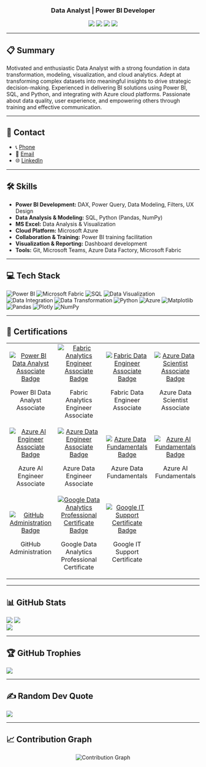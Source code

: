 <h3 align="center">Data Analyst | Power BI Developer</h3>

<p align="center">
<a href="https://linkedin.com/in/godwin-woode"><img src="https://img.shields.io/badge/LinkedIn-%230077B5.svg?logo=linkedin&logoColor=white"></a>
<a href="https://facebook.com/gkwoode"><img src="https://img.shields.io/badge/Facebook-%231877F2.svg?logo=Facebook&logoColor=white"></a>
<a href="https://instagram.com/gk_woode"><img src="https://img.shields.io/badge/Instagram-%23E4405F.svg?logo=Instagram&logoColor=white"></a>
<a href="https://x.com/gk_woode"><img src="https://img.shields.io/badge/X-black.svg?logo=X&logoColor=white"></a>
</p>

---

## 📋 Summary
Motivated and enthusiastic Data Analyst with a strong foundation in data transformation, modeling, visualization, and cloud analytics. Adept at transforming complex datasets into meaningful insights to drive strategic decision-making. Experienced in delivering BI solutions using Power BI, SQL, and Python, and integrating with Azure cloud platforms. Passionate about data quality, user experience, and empowering others through training and effective communication.

---

## 💼 Contact
- 📞 [Phone](+233264175879)
- 📧 [Email](kingsleywoode1@gmail.com)
- 🌐 [LinkedIn](https://linkedin.com/in/godwin-woode)

---

## 🛠️ Skills
- **Power BI Development:** DAX, Power Query, Data Modeling, Filters, UX Design
- **Data Analysis & Modeling:** SQL, Python (Pandas, NumPy)
- **MS Excel:** Data Analysis & Visualization
- **Cloud Platform:** Microsoft Azure
- **Collaboration & Training:** Power BI training facilitation
- **Visualization & Reporting:** Dashboard development
- **Tools:** Git, Microsoft Teams, Azure Data Factory, Microsoft Fabric

---

## 💻 Tech Stack
![Power BI](https://img.shields.io/badge/power_bi-F2C811?style=for-the-badge&logo=powerbi&logoColor=black)
![Microsoft Fabric](https://img.shields.io/badge/microsoft%20fabric-0078D4?style=for-the-badge&logo=microsoft&logoColor=white)
![SQL](https://img.shields.io/badge/SQL-4479A1?style=for-the-badge&logo=postgresql&logoColor=white)
![Data Visualization](https://img.shields.io/badge/Data%20Visualization-FF9800?style=for-the-badge&logo=tableau&logoColor=white)
![Data Integration](https://img.shields.io/badge/Data%20Integration-009688?style=for-the-badge&logo=azuredatafactory&logoColor=white)
![Data Transformation](https://img.shields.io/badge/Data%20Transformation-4CAF50?style=for-the-badge&logo=databricks&logoColor=white)
![Python](https://img.shields.io/badge/python-3670A0?style=for-the-badge&logo=python&logoColor=ffdd54)
![Azure](https://img.shields.io/badge/azure-%230072C6.svg?style=for-the-badge&logo=microsoftazure&logoColor=white)
![Matplotlib](https://img.shields.io/badge/Matplotlib-%23ffffff.svg?style=for-the-badge&logo=Matplotlib&logoColor=black)
![Pandas](https://img.shields.io/badge/pandas-%23150458.svg?style=for-the-badge&logo=pandas&logoColor=white)
![Plotly](https://img.shields.io/badge/Plotly-%233F4F75.svg?style=for-the-badge&logo=plotly&logoColor=white)
![NumPy](https://img.shields.io/badge/numpy-%23013243.svg?style=for-the-badge&logo=numpy&logoColor=white)

---

## 📜 Certifications
<div align="center">
  <table>
    <tr>
    <!-- Microsoft Certified: Power BI Data Analyst Associate -->
      <td align="center" width="25%">
        <a href="https://learn.microsoft.com/api/credentials/share/en-us/gkwoode/E213EB1936607178?sharingId=4BC175BA73E92861" target="_blank">
          <img src="https://learn.microsoft.com/en-us/media/learn/certification/badges/microsoft-certified-associate-badge.svg" alt="Power BI Data Analyst Associate Badge">
        </a>
        <br>
        <p>Power BI Data Analyst Associate</p>
      </td>
      <!-- Microsoft Certified: Fabric Analytics Engineer Associate -->
      <td align="center" width="25%">
        <a href="https://learn.microsoft.com/api/credentials/share/en-us/gkwoode/EF9FA901AE964707?sharingId=4BC175BA73E92861" target="_blank">
          <img src="https://learn.microsoft.com/en-us/media/learn/certification/badges/microsoft-certified-associate-badge.svg" alt="Fabric Analytics Engineer Associate Badge">
        </a>
        <br>
        <p>Fabric Analytics Engineer Associate</p>
      </td>
      <!-- Microsoft Certified: Fabric Data Engineer Associate -->
      <td align="center" width="25%">
        <a href="https://learn.microsoft.com/api/credentials/share/en-us/gkwoode/3FDDC901832C18DB?sharingId=4BC175BA73E92861" target="_blank">
          <img src="https://learn.microsoft.com/en-us/media/learn/certification/badges/microsoft-certified-associate-badge.svg" alt="Fabric Data Engineer Associate Badge">
        </a>
        <br>
        <p>Fabric Data Engineer Associate</p>
      </td>
      <!-- Microsoft Certified: Azure Data Scientist Associate -->
      <td align="center" width="25%">
        <a href="https://learn.microsoft.com/api/credentials/share/en-us/gkwoode/63B049708300FCB9?sharingId=4BC175BA73E92861"
        target="_blank">
          <img src="https://learn.microsoft.com/en-us/media/learn/certification/badges/microsoft-certified-associate-badge.svg" alt="Azure Data Scientist Associate Badge">
        </a>
        <br>
        <p>Azure Data Scientist Associate</p>
      </td>
    </tr>
    <tr>
      <!-- Microsoft Certified: Azure AI Engineer Associate -->
      <td align="center" width="25%">
        <a href="https://learn.microsoft.com/api/credentials/share/en-us/gkwoode/8A95CF8D1F13F0E8?sharingId=4BC175BA73E92861"
        target="_blank">
          <img src="https://learn.microsoft.com/en-us/media/learn/certification/badges/microsoft-certified-associate-badge.svg" alt="Azure AI Engineer Associate Badge">
        </a>
        <br>
        <p>Azure AI Engineer Associate</p>
      </td>
      <!-- Microsoft Certified: Azure Data Engineer Associate -->
      <td align="center" width="25%">
        <a href="https://learn.microsoft.com/api/credentials/share/en-us/gkwoode/2ACFE3B727662ED8?sharingId=4BC175BA73E92861"
        target="_blank">
          <img src="https://learn.microsoft.com/en-us/media/learn/certification/badges/microsoft-certified-associate-badge.svg" alt="Azure Data Engineer Associate Badge">
        </a>
        <br>
        <p>Azure Data Engineer Associate</p>
      </td>
      <!-- Microsoft Certified: Azure Data Fundamentals -->
      <td align="center" width="25%">
        <a href="https://learn.microsoft.com/api/credentials/share/en-us/gkwoode/EF4E92A294369EDE?sharingId=4BC175BA73E92861"
        target="_blank">
          <img src="https://learn.microsoft.com/en-us/media/learn/certification/badges/microsoft-certified-fundamentals-badge.svg?branch=main" alt="Azure Data Fundamentals Badge">
        </a>
        <br>
        <p>Azure Data Fundamentals</p>
      </td>
      <!-- Microsoft Certified: Azure AI Fundamentals -->
      <td align="center" width="25%">
        <a href="https://learn.microsoft.com/api/credentials/share/en-us/gkwoode/E12F6979A097D266?sharingId=4BC175BA73E92861"
        target="_blank">
          <img src="https://learn.microsoft.com/en-us/media/learn/certification/badges/microsoft-certified-fundamentals-badge.svg?branch=main" alt="Azure AI Fundamentals Badge">
        </a>
        <br>
        <p>Azure AI Fundamentals</p>
      </td>
    </tr>
    <tr>
      <!-- GitHub Administration -->
      <td align="center" width="25%">
        <a href="https://www.credly.com/badges/f398c711-f18e-40ce-b205-d60139b6303d/public_url" 
        target="_blank">
          <img src="https://images.credly.com/images/34880f37-8ec8-4542-a78a-73ba6647208e/image.png" alt="GitHub Administration Badge">
        </a>
        <br>
        <p>GitHub Administration</p>
      </td>
      <!-- Google Data Analytics Professional Certificate  -->
      <td align="center" width="25%">
        <a href="https://www.credly.com/badges/57982695-42b5-4909-bfd3-19b3d0f1db0c/public_url" 
        target="_blank">
          <img src="https://images.credly.com/size/680x680/images/d41de2b7-cbc2-47ec-bcf1-ebecbe83872f/GCC_badge_DA_1000x1000.png" alt="Google Data Analytics Professional Certificate Badge">
        </a>
        <br>
        <p>Google Data Analytics Professional Certificate</p>
      </td>
      <!-- Google IT Support Certificate -->
      <td align="center" width="25%">
        <a href="https://www.credly.com/badges/84ccfc80-2de5-4fca-9cd1-d6ea7b6372ec/public_url" 
        target="_blank">
          <img src="https://images.credly.com/size/680x680/images/ae2f5bae-b110-4ea1-8e26-77cf5f76c81e/GCC_badge_IT_Support_1000x1000.png" 
          alt="Google IT Support Certificate Badge">
        </a>
        <br>
        <p>Google IT Support Certificate</p>
      </td>
    </tr>
  </table>
</div>

---

## 📊 GitHub Stats
![](https://github-readme-stats.vercel.app/api?username=gkwoode&theme=dark&hide_border=false&include_all_commits=true&count_private=true)
![](https://github-readme-stats.vercel.app/api/top-langs/?username=gkwoode&theme=dark&hide_border=false&include_all_commits=true&count_private=true&layout=compact)<br/>
![](https://github-readme-streak-stats.herokuapp.com/?user=gkwoode&theme=dark&hide_border=false)<br/>

---

## 🏆 GitHub Trophies
![](https://github-profile-trophy.vercel.app/?username=gkwoode&theme=radical&no-frame=false&no-bg=true&margin-w=4)

---

## ✍️ Random Dev Quote
![](https://quotes-github-readme.vercel.app/api?type=horizontal&theme=radical)

---

## 📈 Contribution Graph
<div align="center">
  <img src="https://github-readme-activity-graph.vercel.app/graph?username=gkwoode&theme=tokyo-night&hide_border=true&bg_color=1a1b27&color=2E86AB&line=2E86AB&point=FF6B6B" alt="Contribution Graph" />
</div>

<!-- Proudly created with GPRM ( https://gprm.itsvg.in ) -->
